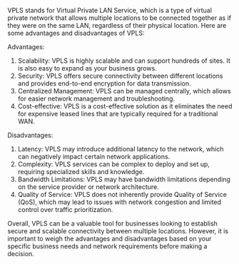 VPLS stands for Virtual Private LAN Service, which is a type of virtual private network that allows multiple locations to be connected together as if they were on the same LAN, regardless of their physical location. Here are some advantages and disadvantages of VPLS:

Advantages:
1. Scalability: VPLS is highly scalable and can support hundreds of sites. It is also easy to expand as your business grows.
2. Security: VPLS offers secure connectivity between different locations and provides end-to-end encryption for data transmission.
3. Centralized Management: VPLS can be managed centrally, which allows for easier network management and troubleshooting.
4. Cost-effective: VPLS is a cost-effective solution as it eliminates the need for expensive leased lines that are typically required for a traditional WAN.

Disadvantages:
1. Latency: VPLS may introduce additional latency to the network, which can negatively impact certain network applications.
2. Complexity: VPLS services can be complex to deploy and set up, requiring specialized skills and knowledge.
3. Bandwidth Limitations: VPLS may have bandwidth limitations depending on the service provider or network architecture.
4. Quality of Service: VPLS does not inherently provide Quality of Service (QoS), which may lead to issues with network congestion and limited control over traffic prioritization. 

Overall, VPLS can be a valuable tool for businesses looking to establish secure and scalable connectivity between multiple locations. However, it is important to weigh the advantages and disadvantages based on your specific business needs and network requirements before making a decision.
